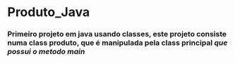 # Produto_Java

### Primeiro projeto em java usando classes, este projeto consiste numa class produto, que é manipulada pela class principal _que possui o metodo main_
